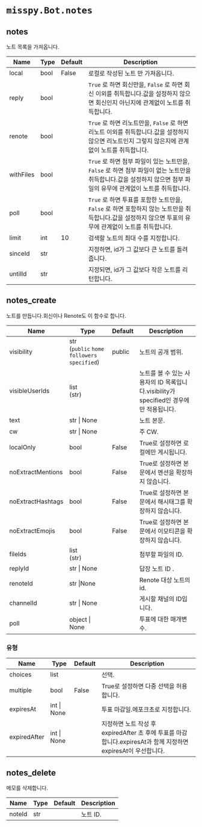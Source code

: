 # `misspy.Bot.notes`
## notes
노트 목록을 가져옵니다.

| Name | Type | Default | Description |
| - | - | - | - |
| local | bool | False | 로컬로 작성된 노트 만 가져옵니다.<br> |
| reply | bool | | `True` 로 하면 회신만을, `False` 로 하면 회신 이외를 취득합니다.값을 설정하지 않으면 회신인지 아닌지에 관계없이 노트를 취득합니다.<br> |
| renote | bool | | `True` 로 하면 리노트만을, `False` 로 하면 리노트 이외를 취득합니다.값을 설정하지 않으면 리노트인지 그렇지 않은지에 관계없이 노트를 취득합니다.|
| withFiles | bool | | `True` 로 하면 첨부 파일이 있는 노트만을, `False` 로 하면 첨부 파일이 없는 노트만을 취득합니다.값을 설정하지 않으면 첨부 파일의 유무에 관계없이 노트를 취득합니다.|
| poll | bool | | `True` 로 하면 투표를 포함한 노트만을, `False` 로 하면 포함하지 않는 노트만을 취득합니다.값을 설정하지 않으면 투표의 유무에 관계없이 노트를 취득합니다.|
| limit | int | 10 | 검색할 노트의 최대 수를 지정합니다.|
| sinceId | str | | 지정하면, id가 그 값보다 큰 노트를 돌려줍니다.<br> |
| untilId | str | | 지정되면, id가 그 값보다 작은 노트를 리턴합니다.<br> |

## notes_create
노트를 만듭니다.회신이나 Renote도 이 함수로 합니다.

| Name | Type | Default | Description |
| - | - | - | - |
| visibility | str<br> (`public` `home` `followers` `specified`) | public | 노트의 공개 범위.|
| visibleUserIds | list<br>(str) | | 노트를 볼 수 있는 사용자의 ID 목록입니다.visibility가 specified인 경우에만 적용됩니다.<br> |
| text | str &#124; None | | 노트 본문.<br> |
| cw | str &#124; None | | 주 CW.|
|localOnly|bool|False|True로 설정하면 로컬에만 게시됩니다.|
|noExtractMentions|bool|False|True로 설정하면 본문에서 멘션을 확장하지 않습니다.|
|noExtractHashtags|bool|False|True로 설정하면 본문에서 해시태그를 확장하지 않습니다.|
|noExtractEmojis|bool|False|True로 설정하면 본문에서 이모티콘을 확장하지 않습니다.<br> |
| fileIds | list<br>(str) | | 첨부할 파일의 ID.<br> |
| replyId | str &#124; None | | 답장 노트 ID .|
|renoteId|str &#124;None||Renote 대상 노트의 id.|
| channelId | str &#124; None | | 게시할 채널의 ID입니다.<br> |
| poll | object &#124; None | | 투표에 대한 매개변수.|

### 유형

| Name | Type | Default | Description |
| - | - | - | - |
| choices | list | | 선택.|
|multiple|bool|False|True로 설정하면 다중 선택을 허용합니다.<br> |
| expiresAt | int &#124; None | | 투표 마감일.에포크초로 지정합니다.<br> |
| expiredAfter | int &#124; None | | 지정하면 노트 작성 후 expiredAfter 초 후에 투표를 마감합니다.expiresAt과 함께 지정하면 expiresAt이 우선합니다.<br> |

<!--
| Name | Type | Default | Description |
| - | - | - | - |
| | | | |
| | | | |
| | | | |
-->
## notes_delete
메모를 삭제합니다.

| Name | Type | Default | Description |
| - | - | - | - |
| noteId | str | | 노트 ID.|